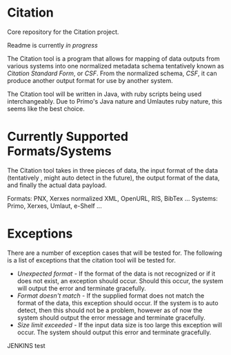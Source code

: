 Citation
==========

Core repository for the Citation project.

Readme is currently *in progress*

The Citation tool is a program that allows for mapping of data outputs from various systems into one normalized metadata schema
tentatively known as *Citation Standard Form*, or *CSF*. From the normalized schema, *CSF*, it can produce another output
format for use by another system.

The Citation tool will be written in Java, with ruby scripts being used interchangeably. Due to Primo's Java nature and Umlautes
ruby nature, this seems like the best choice.

Currently Supported Formats/Systems
===================================
The Citation tool takes in three pieces of data, the input format of the data (tentatively , might auto detect in the future), 
the output format of the data, and finally the actual data payload. 

Formats: PNX, Xerxes normalized XML, OpenURL, RIS, BibTex ...
Systems: Primo, Xerxes, Umlaut, e-Shelf ...

Exceptions
==========
There are a number of exception cases that will be tested for. The following is a list of exceptions that the citation tool will be
tested for.
- *Unexpected format* - If the format of the data is not recognized or if it does not exist, an exception should occur. Should this
					  occur, the system will output the error and terminate gracefully.
- *Format doesn't match* - If the supplied format does not match the format of the data, this exception should occur. If the system
						 is to auto detect, then this should not be a problem, however as of now the system should output the error
						 message and terminate gracefully.
- *Size limit exceeded* - If the input data size is too large this exception will occur. The system should output this error and
						terminate gracefully.

JENKINS test